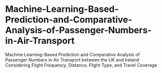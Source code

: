 # Machine-Learning-Based-Prediction-and-Comparative-Analysis-of-Passenger-Numbers-in-Air-Transport
Machine Learning-Based Prediction and Comparative Analysis of Passenger Numbers in Air Transport between the UK and Ireland Considering Flight Frequency, Distance, Flight Type, and Travel Coverage
